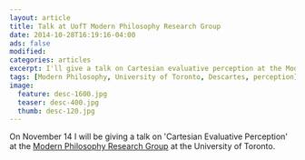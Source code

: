 ```yaml
---
layout: article
title: Talk at UofT Modern Philosophy Research Group
date: 2014-10-28T16:19:16-04:00
ads: false
modified:
categories: articles
excerpt: I'll give a talk on Cartesian evaluative perception at the Modern Philosophy Research Group at Toronto.
tags: [Modern Philosophy, University of Toronto, Descartes, perception]
image:
  feature: desc-1600.jpg
  teaser: desc-400.jpg
  thumb: desc-120.jpg
---
```


On November 14 I will be giving a talk on 'Cartesian Evaluative Perception' at the [Modern Philosophy Research Group](http://www.philosophy.utoronto.ca/events/chris-meyns-uclu-of-t-cartesian-evaluative-perception/) at the University of Toronto. 